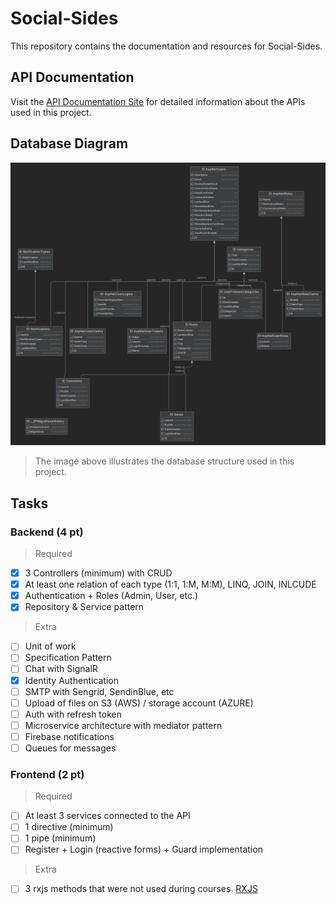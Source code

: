 # Social-Sides

This repository contains the documentation and resources for Social-Sides.

## API Documentation

Visit the [API Documentation Site](https://social-sides.web.app/) for detailed information about the APIs used in this project.

## Database Diagram

![Database Diagram](./DatabaseDiagram.png)

> The image above illustrates the database structure used in this project.

## Tasks
  ### Backend (4 pt)
> Required
- [x] 3 Controllers (minimum) with CRUD
- [x] At least one relation of each type (1:1, 1:M, M:M), LINQ, JOIN, INLCUDE
- [x] Authentication + Roles (Admin, User, etc.)
- [x] Repository & Service pattern

> Extra
- [ ] Unit of work
- [ ] Specification Pattern
- [ ] Chat with SignalR
- [x] Identity Authentication
- [ ] SMTP with Sengrid, SendinBlue, etc
- [ ] Upload of files on S3 (AWS) / storage account (AZURE)
- [ ] Auth with refresh token
- [ ] Microservice architecture with mediator pattern
- [ ] Firebase notifications
- [ ] Queues for messages

### Frontend (2 pt)
> Required
- [ ] At least 3 services connected to the API
- [ ] 1 directive (minimum)
- [ ] 1 pipe (minimum)
- [ ] Register + Login (reactive forms) + Guard implementation

> Extra
- [ ] 3 rxjs methods that were not used during courses. [RXJS](https://rxjs.dev/api)
